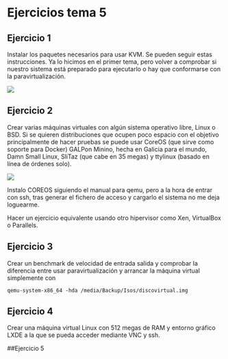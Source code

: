 # Ejercicios tema 5
## Ejercicio 1

Instalar los paquetes necesarios para usar KVM. Se pueden seguir estas instrucciones. Ya lo hicimos en el primer tema, pero volver a comprobar si nuestro sistema está preparado para ejecutarlo o hay que conformarse con la paravirtualización.

![](https://raw.github.com/elmendacorp/IVTAREAS/master/img/kvmfunciona.png)

## Ejercicio 2
Crear varias máquinas virtuales con algún sistema operativo libre, Linux o BSD. Si se quieren distribuciones que ocupen poco espacio con el objetivo principalmente de hacer pruebas se puede usar CoreOS (que sirve como soporte para Docker) GALPon Minino, hecha en Galicia para el mundo, Damn Small Linux, SliTaz (que cabe en 35 megas) y ttylinux (basado en línea de órdenes solo).

![](https://raw.github.com/elmendacorp/IVTAREAS/master/img/qemufunciona.png)

Instalo COREOS siguiendo el manual para qemu, pero a la hora de entrar con ssh, tras generar el fichero de acceso y cargarlo el sistema no me deja loguearme.

Hacer un ejercicio equivalente usando otro hipervisor como Xen, VirtualBox o Parallels.
## Ejercicio 3
Crear un benchmark de velocidad de entrada salida y comprobar la diferencia entre usar paravirtualización y arrancar la máquina virtual simplemente con

`qemu-system-x86_64 -hda /media/Backup/Isos/discovirtual.img`

## Ejercicio 4
Crear una máquina virtual Linux con 512 megas de RAM y entorno gráfico LXDE a la que se pueda acceder mediante VNC y ssh.

##Ejercicio 5
